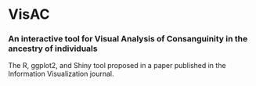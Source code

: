 # VisAC
<h3>An interactive tool for <b>Vis</b>ual <b>A</b>nalysis of <b>C</b>onsanguinity in the ancestry of individuals</h3>

The R, ggplot2, and Shiny tool proposed in a paper published in the Information Visualization journal.
